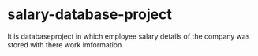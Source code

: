 # salary-database-project
It is databaseproject in which employee salary details of the company was stored with there work imformation
